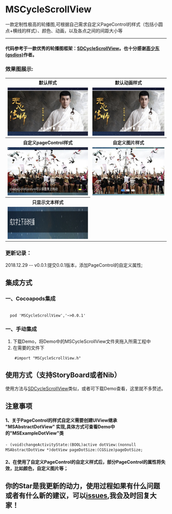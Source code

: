 # MSCycleScrollView
一款定制性极高的轮播图,可根据自己需求自定义PageControl的样式（包括小圆点+横线的样式）、颜色、动画，以及各点之间的间距大小等

---

#### 代码参考于一款优秀的轮播图框架：[SDCycleScrollView](https://github.com/gsdios/SDCycleScrollView.git)。也十分感谢[高少东(gsdios)](https://github.com/gsdios)作者。

### 效果图展示:

<table>
<tr>
<th>默认样式</th>
<th>默认动画样式</th>
</tr>
<tr>
<td><img src="https://github.com/lztbwlkj/MSCycleScrollView/blob/master/images/IMG_0568.jpg" width="350" height="150"></td>
<td><img src="https://github.com/lztbwlkj/MSCycleScrollView/blob/master/images/IMG_0568.jpg" width="350" height="150"></td>
</tr>
<tr>
<th>自定义pageControl样式</th>
<th>自定义图片样式 </th>
</tr>
<tr>
<td><img src="https://github.com/lztbwlkj/MSCycleScrollView/blob/master/images/IMG_0569.jpg" width="350" height="150"></td>
<td><img src="https://github.com/lztbwlkj/MSCycleScrollView/blob/master/images/IMG_0570.jpg" width="350" height="150"></td>
</tr> 
<tr>
<th>只显示文本样式</th>
</tr>
<tr>
<td><img src="https://github.com/lztbwlkj/MSCycleScrollView/blob/master/images/IMG_0571.jpg" width="350" height="100"></td>
</tr> 
</table>

### 更新记录：
2018.12.29 -- v0.0.1:提交0.0.1版本，添加PageControl的自定义属性;


## 集成方式

### 一、Cocoapods集成

```objc

  pod 'MSCycleScrollView','~>0.0.1'

```
### 一、手动集成
1. 下载Demo，将Demo中的MSCycleScrollView文件夹拖入所需工程中
2. 在需要的文件下

```objc
    #import "MSCycleScrollView.h"
```

## 使用方式（支持StoryBoard或者Nib）
使用方法与[SDCycleScrollView](https://github.com/gsdios/SDCycleScrollView.git)类似，或者可下载Demo查看，这里就不多赘述。


## 注意事项
#### 1、关于PageControl的样式自定义需要创建UIView继承 "MSAbstractDotView" 实现,具体方式可查看Demo中的"MSExampleDotView"类

```objc
- (void)changeActivityState:(BOOL)active dotView:(nonnull MSAbstractDotView *)dotView pageDotSize:(CGSize)pageDotSize;
```

#### 2、在使用了自定义PageControl的自定义样式后，部分PageControl的属性将失效，比如颜色，自定义图片等；


## 你的Star是我更新的动力，使用过程如果有什么问题或者有什么新的建议，可以[issues](https://github.com/lztbwlkj/MSCycleScrollView/issues/new),我会及时回复大家！